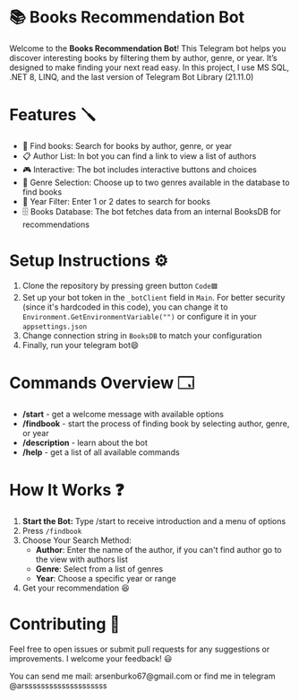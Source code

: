 # 📚 Books Recommendation Bot
<p>Welcome to the <strong>Books Recommendation Bot</strong>! This Telegram bot helps you discover interesting books by filtering them by author, genre, or year. It’s designed to make finding your next read easy. In this project, I use MS SQL, .NET 8, LINQ, and the last version of Telegram Bot Library (21.11.0)</p>
<h1>Features 🪛</h1>
<ul>
  <li>🔎 Find books: Search for books by author, genre, or year</li>
  <li>📋 Author List: In bot you can find a link to view a list of authors</li>
  <li>🎮 Interactive: The bot includes interactive buttons and choices </li>
  <li>🎯 Genre Selection: Choose up to two genres available in the database to find books</li>
  <li>📆 Year Filter: Enter 1 or 2 dates to search for books</li>
  <li>🗄️ Books Database: The bot fetches data from an internal BooksDB for recommendations</li>
</ul>

<h1>Setup Instructions ⚙️</h1>
<ol>
  <li>Clone the repository by pressing green button <code>Code🟩</code></li>
  <li>Set up your bot token in the <code>_botClient</code> field in <code>Main</code>. For better security (since it's hardcoded in this code), you can change it to <code>Environment.GetEnvironmentVariable("")</code> or configure it in your <code>appsettings.json</code></li>
  <li>Change connection string in <code>BooksDB</code> to match your configuration</li>
  <li>Finally, run your telegram bot😄</li>
</ol>

<h1>Commands Overview 🗔</h1>
<ul>
  <li><strong>/start</strong> - get a welcome message with available options</li>
  <li><strong>/findbook</strong> - start the process of finding book by selecting author, genre, or year</li>
  <li><strong>/description</strong> - learn about the bot</li>
  <li><strong>/help</strong> - get a list of all available commands</li>
</ul>

<h1>How It Works ❓</h1>
<ol>
  <li><strong>Start the Bot:</strong> Type /start to receive introduction and a menu of options</li>
  <li>Press <code>/findbook</code></li>
  <li>Choose Your Search Method: 
    <ul>
      <li><strong>Author</strong>: Enter the name of the author, if you can't find author go to the view with authors list</li>
      <li><strong>Genre</strong>: Select from a list of genres
      <li><strong>Year</strong>: Choose a specific year or range
    </ul>
  </li>
  <li>Get your recommendation 😆</li>
</ol>

<h1>Contributing 🤝</h1>
<p>Feel free to open issues or submit pull requests for any suggestions or improvements. I welcome your feedback! 😃</p>
<p>You can send me mail: arsenburko67@gmail.com or find me in telegram @arssssssssssssssssssss</p>
